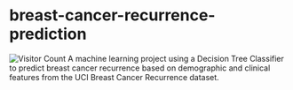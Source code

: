 # breast-cancer-recurrence-prediction
![Visitor Count](https://visitor-badge.laobi.icu/badge?page_id=nikhil319-collab.breast-cancer-recurrence-prediction)
A machine learning project using a Decision Tree Classifier to predict breast cancer recurrence based on demographic and clinical features from the UCI Breast Cancer Recurrence dataset.
